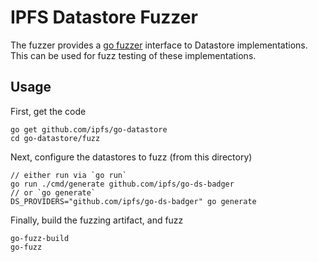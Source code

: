 IPFS Datastore Fuzzer
====

The fuzzer provides a [go fuzzer](https://github.com/dvyukov/go-fuzz) interface
to Datastore implementations. This can be used for fuzz testing of these
implementations.

Usage
----

First, get the code
```golang
go get github.com/ipfs/go-datastore
cd go-datastore/fuzz
```

Next, configure the datastores to fuzz (from this directory)
```golang
// either run via `go run`
go run ./cmd/generate github.com/ipfs/go-ds-badger
// or `go generate`
DS_PROVIDERS="github.com/ipfs/go-ds-badger" go generate
```

Finally, build the fuzzing artifact, and fuzz
```golang
go-fuzz-build
go-fuzz
```

